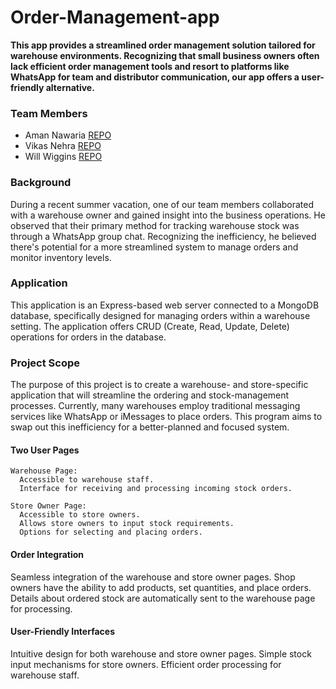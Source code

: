 # Order-Management-app
**This app provides a streamlined order management solution tailored for warehouse environments. Recognizing that small business owners often lack efficient order management tools and resort to platforms like WhatsApp for team and distributor communication, our app offers a user-friendly alternative.**

### Team Members
* Aman Nawaria [REPO](https://github.com/amannawaria12?tab=repositories)
* Vikas Nehra [REPO](https://github.com/VikAsNeHrA1?tab=repositories)
* Will Wiggins [REPO](https://github.com/mithrandiryeet?tab=repositories)

### Background
During a recent summer vacation, one of our team members collaborated with a warehouse owner and gained insight into the business operations. He observed that their primary method for tracking warehouse stock was through a WhatsApp group chat. Recognizing the inefficiency, he believed there's potential for a more streamlined system to manage orders and monitor inventory levels.

### Application
This application is an Express-based web server connected to a MongoDB database, specifically designed for managing orders within a warehouse setting. The application offers CRUD (Create, Read, Update, Delete) operations for orders in the database.

### Project Scope
The purpose of this project is to create a warehouse- and store-specific application that will streamline the ordering and stock-management processes. Currently, many warehouses employ traditional messaging services like WhatsApp or iMessages to place orders. This program aims to swap out this inefficiency for a better-planned and focused system.
 
  #### Two User Pages
    Warehouse Page:
      Accessible to warehouse staff.
      Interface for receiving and processing incoming stock orders.
    
    Store Owner Page:
      Accessible to store owners.
      Allows store owners to input stock requirements.
      Options for selecting and placing orders.

  #### Order Integration
   Seamless integration of the warehouse and store owner pages.
   Shop owners have the ability to add products, set quantities, and place orders.
   Details about ordered stock are automatically sent to the warehouse page for processing.

  #### User-Friendly Interfaces
   Intuitive design for both warehouse and store owner pages.
   Simple stock input mechanisms for store owners.
   Efficient order processing for warehouse staff.

  
